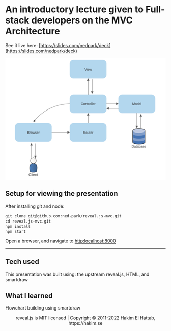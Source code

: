 # An introductory lecture given to Full-stack developers on the MVC Architecture

See it live here:
[https://slides.com/nedpark/deck](https://slides.com/nedpark/deck)

![MVC Diagram](https://raw.githubusercontent.com/ned-park/reveal.js-mvc/master/imgs/mvc.png)

## Setup for viewing the presentation

After installing git and node:

```
git clone git@github.com:ned-park/reveal.js-mvc.git
cd reveal.js-mvc.git
npm install
npm start
```

Open a browser, and navigate to [http:localhost:8000](http://localhost:8000)

--- 
## Tech used
This presentation was built using: the upstream reveal.js, HTML, and smartdraw

## What I learned

Flowchart building using smartdraw

<div align="center">
  reveal.js is MIT licensed | Copyright © 2011-2022 Hakim El Hattab, https://hakim.se
</div>
